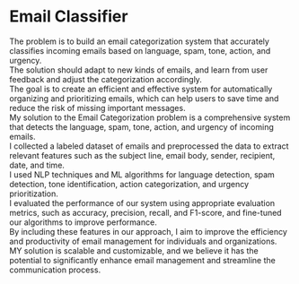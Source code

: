 # Email Classifier
The problem is to build an email categorization system that accurately classifies incoming emails based on language, spam, tone, action, and urgency. <br>
The solution should adapt to new kinds of emails, and learn from user feedback and adjust the categorization accordingly.<br>
The goal is to create an efficient and effective system for automatically organizing and prioritizing emails, which can help users to save time and reduce the risk of missing important messages.<br>
My solution to the Email Categorization problem is a comprehensive system that detects the language, spam, tone, action, and urgency of incoming emails.<br> 
I collected a labeled dataset of emails and preprocessed the data to extract relevant features such as the subject line, email body, sender, recipient, date, and time.<br>
I used NLP techniques and ML algorithms for language detection, spam detection, tone identification, action categorization, and urgency prioritization.<br> 
I evaluated the performance of our system using appropriate evaluation metrics, such as accuracy, precision, recall, and F1-score, and fine-tuned our algorithms to improve performance.<br>
By including these features in our approach, I aim to improve the efficiency and productivity of email management for individuals and organizations. <br>
MY solution is scalable and customizable, and we believe it has the potential to significantly enhance email management and streamline the communication process.




